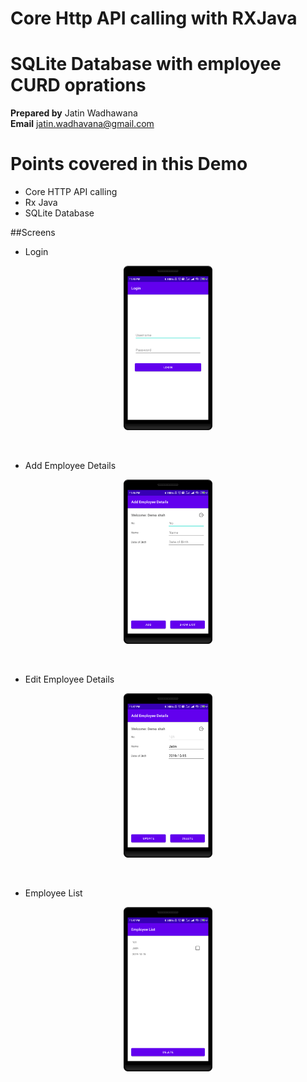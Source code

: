# Core Http API calling with RXJava
# SQLite Database with employee CURD oprations
 
<b>Prepared by</b> Jatin Wadhawana<br>
<b>Email</b> jatin.wadhavana@gmail.com

# Points covered in this Demo

- Core HTTP API calling<br>
- Rx Java<br>
- SQLite Database<br>

##Screens

- Login
<p align="center">
<img width="142" alt="Login" src="https://github.com/Jatinwadhavana/CoreHttpDemo/blob/master/screens/Login.png">
</p>
<br>

 - Add Employee Details
<p align="center">
<img width="142" alt="Add Employee Details" src="https://github.com/Jatinwadhavana/CoreHttpDemo/blob/master/screens/Add%20Employee.png">
</p>
<br>

 - Edit Employee Details
<p align="center">
<img width="142" alt="Edit Employee Details" src="https://github.com/Jatinwadhavana/CoreHttpDemo/blob/master/screens/Edit%20Employee%20details.png">
</p>
<br>


 - Employee List
<p align="center">
<img width="142" alt="Employee List" src="https://github.com/Jatinwadhavana/CoreHttpDemo/blob/master/screens/Employee%20list.png">
</p>
<br>

